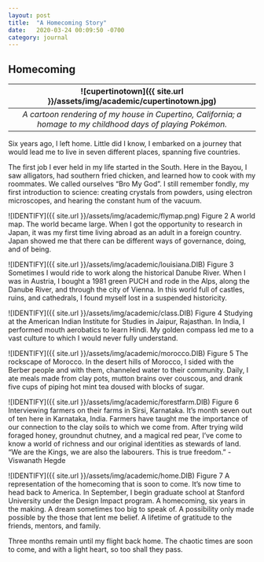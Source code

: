 ```yaml
---
layout: post
title:  "A Homecoming Story"
date:   2020-03-24 00:09:50 -0700
category: journal
---
```


## Homecoming

| ![cupertinotown]({{ site.url }}/assets/img/academic/cupertinotown.jpg) | 
|:--:| 
| *A cartoon rendering of my house in Cupertino, California; a homage to my childhood days of playing Pokémon.* |
Six years ago, I left home. Little did I know, I embarked on a journey that would lead me to live in seven different places, spanning five countries. 

 
The first job I ever held in my life started in the South. Here in the Bayou, I saw alligators, had southern fried chicken, and learned how to cook with my roommates. We called ourselves “Bro My God”. I still remember fondly, my first introduction to science: creating crystals from powders, using electron microscopes, and hearing the constant hum of the vacuum.
 
![IDENTIFY]({{ site.url }}/assets/img/academic/flymap.png)
Figure 2 A world map.
The world became large. When I got the opportunity to research in Japan, it was my first time living abroad as an adult in a foreign country. Japan showed me that there can be different ways of governance, doing, and of being.
 
![IDENTIFY]({{ site.url }}/assets/img/academic/louisiana.DIB)
Figure 3 Sometimes I would ride to work along the historical Danube River.
When I was in Austria, I bought a 1981 green PUCH and rode in the Alps, along the Danube River, and through the city of Vienna. In this world full of castles, ruins, and cathedrals, I found myself lost in a suspended historicity.

![IDENTIFY]({{ site.url }}/assets/img/academic/class.DIB) 
Figure 4 Studying at the American Indian Institute for Studies in Jaipur, Rajasthan.
In India, I performed mouth aerobatics to learn Hindi. My golden compass led me to a vast culture to which I would never fully understand. 

![IDENTIFY]({{ site.url }}/assets/img/academic/morocco.DIB)
Figure 5 The rockscape of Morocco.
In the desert hills of Morocco, I sided with the Berber people and with them, channeled water to their community. Daily, I ate meals made from clay pots, mutton brains over couscous, and drank five cups of piping hot mint tea doused with blocks of sugar.
 
![IDENTIFY]({{ site.url }}/assets/img/academic/forestfarm.DIB)
Figure 6 Interviewing farmers on their farms in Sirsi, Karnataka.
It’s month seven out of ten here in Karnataka, India. Farmers have taught me the importance of our connection to the clay soils to which we come from. After trying wild foraged honey, groundnut chutney, and a magical red pear, I’ve come to know a world of richness and our original identities as stewards of land.
“We are the Kings, we are also the labourers. This is true freedom.”  - Viswanath Hegde
 
![IDENTIFY]({{ site.url }}/assets/img/academic/home.DIB)
Figure 7 A representation of the homecoming that is soon to come.
It’s now time to head back to America. In September, I begin graduate school at Stanford University under the Design Impact program. A homecoming, six years in the making. A dream sometimes too big to speak of. A possibility only made possible by the those that lent me belief. A lifetime of gratitude to the friends, mentors, and family.

Three months remain until my flight back home. The chaotic times are soon to come, and with a light heart, so too shall they pass. 

